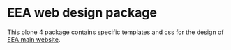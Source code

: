 # EEA web design package

This plone 4 package contains specific templates and css for the design of [EEA main website](http://www.eea.europa.eu).

